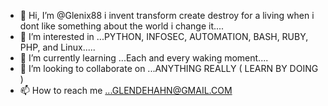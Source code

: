 - 👋 Hi, I’m @Glenix88 i invent transform create destroy for a living when i dont like something about the world i change it....
- 👀 I’m interested in ...PYTHON, INFOSEC, AUTOMATION, BASH, RUBY, PHP, and Linux.....
- 🌱 I’m currently learning ...Each and every waking moment....
- 💞️ I’m looking to collaborate on ...ANYTHING REALLY ( LEARN BY DOING )
- 📫 How to reach me ...GLENDEHAHN@GMAIL.COM

<!---
Glenix88/Glenix88 is a ✨ special ✨ repository because its `README.md` (this file) appears on your GitHub profile.
You can click the Preview link to take a look at your changes.
--->
